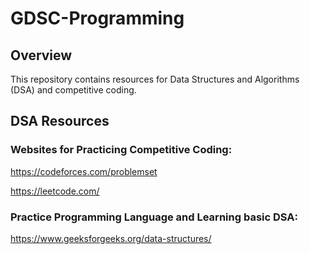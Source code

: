 # GDSC-Programming
## Overview

This repository contains resources for Data Structures and Algorithms (DSA) and competitive coding.

## DSA Resources

### Websites for Practicing Competitive Coding:

https://codeforces.com/problemset

https://leetcode.com/

### Practice Programming Language and Learning basic DSA:

https://www.geeksforgeeks.org/data-structures/

